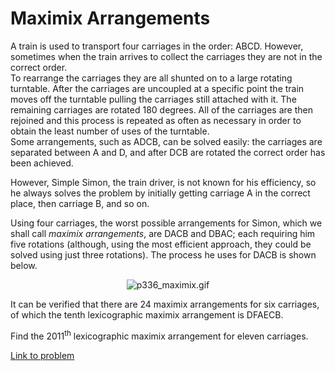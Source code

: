 # Maximix Arrangements

<p>A train is used to transport four carriages in the order: ABCD. However, sometimes when the train arrives to collect the carriages they are not in the correct order. <br />
To rearrange the carriages they are all shunted on to a large rotating turntable. After the carriages are uncoupled at a specific point the train moves off the turntable pulling the carriages still attached with it. The remaining carriages are rotated 180 degrees. All of the carriages are then rejoined and this process is repeated as often as necessary in order to obtain the least number of uses of the turntable.<br />
Some arrangements, such as ADCB, can be solved easily: the carriages are separated between A and D, and after DCB are rotated the correct order has been achieved.</p>

<p>However, Simple Simon, the train driver, is not known for his efficiency, so he always solves the problem by initially getting carriage A in the correct place, then carriage B, and so on.</p>

<p>Using four carriages, the worst possible arrangements for Simon, which we shall call <i>maximix arrangements</i>, are DACB and DBAC; each requiring him five rotations (although, using the most efficient approach, they could be solved using just three rotations). The process he uses for DACB is shown below.</p>

<div align="center"><img src="project/images/p336_maximix.gif" class="dark_img" alt="p336_maximix.gif" /></div>


<p>It can be verified that there are 24 maximix arrangements for six carriages, of which the tenth lexicographic maximix arrangement is DFAECB.</p>

<p>Find the 2011<sup>th</sup> lexicographic maximix arrangement for eleven carriages.</p>


[Link to problem](https://projecteuler.net/problem=336)
